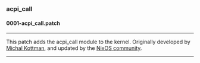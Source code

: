 ### acpi_call


#### 0001-acpi_call.patch
***
This patch adds the acpi_call module to the kernel. Originally developed by [Michal Kottman](https://github.com/mkottman/acpi_call), and updated by the [NixOS community](https://github.com/nix-community/acpi_call).
***

